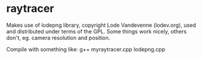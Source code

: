 # raytracer
Makes use of lodepng library, copyright Lode Vandevenne (lodev.org), used and distributed under terms of the GPL. 
Some things work nicely, others don't, eg. camera resolution and position. 

Compile with something like:
g++ myraytracer.cpp lodepng.cpp 
